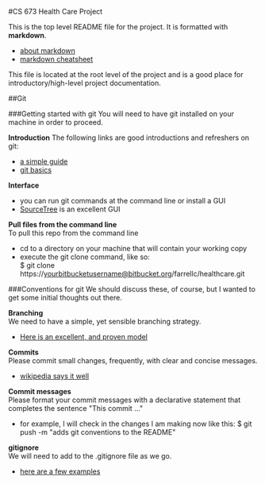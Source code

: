 
#CS 673 Health Care Project

This is the top level README file for the project. It is formatted with **markdown**.  

+ [about markdown](http://daringfireball.net/projects/markdown/)  
+ [markdown cheatsheet](https://github.com/adam-p/markdown-here/wiki/Markdown-Cheatsheet)

This file is located at the root level of the project and is a good place for introductory/high-level project documentation.

##Git

###Getting started with git
You will need to have git installed on your machine in order to proceed.

**Introduction**
The following links are good introductions and refreshers on git:

+ [a simple guide](http://rogerdudler.github.io/git-guide/) 
+ [git basics](https://www.atlassian.com/git/tutorial/git-basics)

**Interface**

+ you can run git commands at the command line or install a GUI
+ [SourceTree](http://www.sourcetreeapp.com/) is an excellent GUI

**Pull files from the command line**  
To pull this repo from the command line

+ cd to a directory on your machine that will contain your working copy
+ execute the git clone command, like so:  
$ git clone https://yourbitbucketusername@bitbucket.org/farrellc/healthcare.git

###Conventions for git
We should discuss these, of course, but I wanted to get some initial thoughts out there.

**Branching**  
We need to have a simple, yet sensible branching strategy. 

+ [Here is an excellent, and proven model](https://gist.github.com/jbenet/ee6c9ac48068889b0912)

**Commits**  
Please commit small changes, frequently, with clear and concise messages.

+ [wikipedia says it well](http://en.wikipedia.org/wiki/Atomic_commit#Atomic_Commit_Convention)

**Commit messages**  
Please format your commit messages with a declarative statement that completes the sentence "This commit ..."

+ for example, I will check in the changes I am making now like this: $ git push -m "adds git conventions to the README"

**gitignore**  
We will need to add to the .gitignore file as we go.

+ [here are a few examples](http://www.sujee.net/tech/articles/gitignore/)